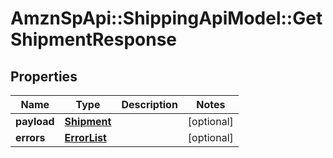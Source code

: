 # AmznSpApi::ShippingApiModel::GetShipmentResponse

## Properties
Name | Type | Description | Notes
------------ | ------------- | ------------- | -------------
**payload** | [**Shipment**](Shipment.md) |  | [optional] 
**errors** | [**ErrorList**](ErrorList.md) |  | [optional] 

